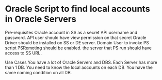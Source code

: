 # Oracle Script to find local accounts in Oracle Servers
Pre-requisites
Oracle account in SS as a secret
API username and password. API user should have view permission on that secret
Oracle Driver should be installed on SS or DE server.
Domain User to invoke PS script
PSRemoting should be enabled.
the server that PS run should have access to SS URL. 

Use Cases
You have a lot of Oracle Servers and DBS. Each Server has more than 1 DB. You need to know the local accounts on each DB. You have the same naming condition on all DB.
